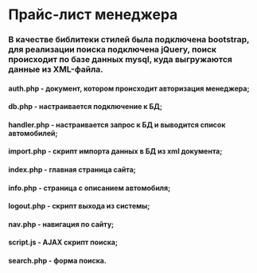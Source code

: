 # Прайс-лист менеджера
###  В качестве библитеки стилей была подключена bootstrap, для реализации поиска подключена jQuery, поиск происходит по базе данных mysql, куда выгружаются данные из XML-файла.
#### auth.php - документ, котором происходит авторизация менеджера;
#### db.php - настраивается подключение к БД;
#### handler.php - настраивается запрос к БД и выводится список автомобилей;
#### import.php - скрипт импорта данных в БД из xml документа;
#### index.php - главная страница сайта;
#### info.php - страница с описанием автомобиля;
#### logout.php - скрипт выхода из системы;
#### nav.php - навигация по сайту;
#### script.js - AJAX скрипт поиска;
#### search.php - форма поиска.
